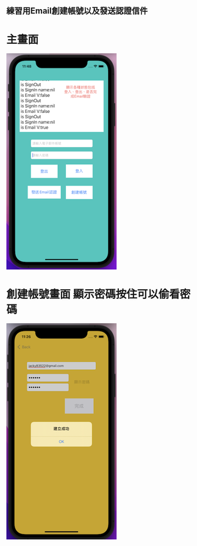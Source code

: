 ## 練習用Email創建帳號以及發送認證信件

# 主畫面

![image](https://github.com/JackyeeHan/testEmailSignIn/blob/main/MainPage.png)

# 創建帳號畫面 顯示密碼按住可以偷看密碼

![image](https://github.com/JackyeeHan/testEmailSignIn/blob/main/Creat%20Account.png)
